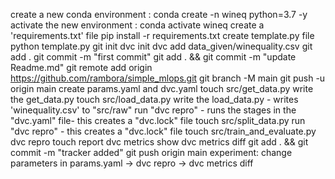 create a new conda environment : conda create -n wineq python=3.7 -y
activate the new environment : conda activate wineq
create a 'requirements.txt' file
pip install -r requirements.txt
create template.py file
python template.py
git init
dvc init
dvc add data_given/winequality.csv
git add .
git commit -m "first commit"
git add . && git commit -m "update Readme.md"
git remote add origin https://github.com/rambora/simple_mlops.git
git branch -M main
git push -u origin main
create params.yaml and dvc.yaml
touch src/get_data.py
write the get_data.py
touch src/load_data.py 
write the load_data.py - writes 'winequality.csv' to "src/raw"
run "dvc repro" - runs the stages in the "dvc.yaml" file- this creates a "dvc.lock" file
touch src/split_data.py
run "dvc repro" - this creates a "dvc.lock" file
touch src/train_and_evaluate.py
dvc repro
touch report
dvc metrics show
dvc metrics diff
git add . && git commit -m "tracker added"
git push origin main
experiment: change parameters in params.yaml -> dvc repro -> dvc metrics diff